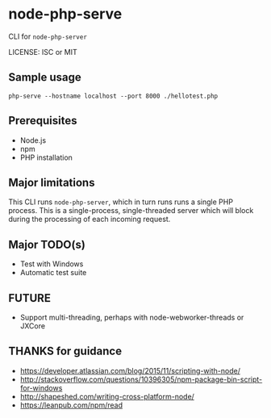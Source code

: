 # node-php-serve

CLI for `node-php-server`

LICENSE: ISC or MIT

## Sample usage

```shell
php-serve --hostname localhost --port 8000 ./hellotest.php
```

## Prerequisites

- Node.js
- npm
- PHP installation

## Major limitations

This CLI runs `node-php-server`, which in turn runs runs a single PHP process.
This is a single-process, single-threaded server which will block during the
processing of each incoming request.

## Major TODO(s)

- Test with Windows
- Automatic test suite

## FUTURE

- Support multi-threading, perhaps with node-webworker-threads or JXCore

## THANKS for guidance

- https://developer.atlassian.com/blog/2015/11/scripting-with-node/
- http://stackoverflow.com/questions/10396305/npm-package-bin-script-for-windows
- http://shapeshed.com/writing-cross-platform-node/
- https://leanpub.com/npm/read
